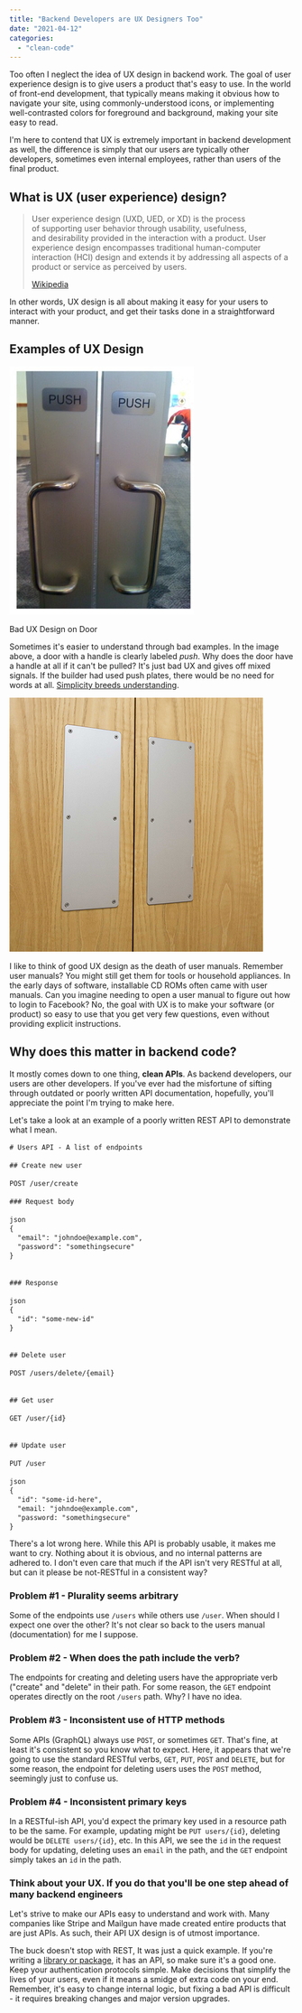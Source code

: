 ```yaml
---
title: "Backend Developers are UX Designers Too"
date: "2021-04-12"
categories: 
  - "clean-code"
---
```


Too often I neglect the idea of UX design in backend work. The goal of user experience design is to give users a product that's easy to use. In the world of front-end development, that typically means making it obvious how to navigate your site, using commonly-understood icons, or implementing well-contrasted colors for foreground and background, making your site easy to read.

I'm here to contend that UX is extremely important in backend development as well, the difference is simply that our users are typically other developers, sometimes even internal employees, rather than users of the final product.

## What is UX (user experience) design?

> User experience design (UXD, UED, or XD) is the process of supporting user behavior through usability, usefulness, and desirability provided in the interaction with a product. User experience design encompasses traditional human-computer interaction (HCI) design and extends it by addressing all aspects of a product or service as perceived by users.
> 
> [Wikipedia](https://en.wikipedia.org/wiki/User_experience_design)

In other words, UX design is all about making it easy for your users to interact with your product, and get their tasks done in a straightforward manner.

## Examples of UX Design

![door push handle ux](images/door-push-handle.jpeg)

Bad UX Design on Door

Sometimes it's easier to understand through bad examples. In the image above, a door with a handle is clearly labeled _push_. Why does the door have a handle at all if it can't be pulled? It's just bad UX and gives off mixed signals. If the builder had used push plates, there would be no need for words at all. [Simplicity breeds understanding](https://qvault.io/clean-code/optimize-for-simplicity-first/).

![](images/push-panel-on-door.jpg)

I like to think of good UX design as the death of user manuals. Remember user manuals? You might still get them for tools or household appliances. In the early days of software, installable CD ROMs often came with user manuals. Can you imagine needing to open a user manual to figure out how to login to Facebook? No, the goal with UX is to make your software (or product) so easy to use that you get very few questions, even without providing explicit instructions.

## Why does this matter in backend code?

It mostly comes down to one thing, **clean APIs**. As backend developers, our users are other developers. If you've ever had the misfortune of sifting through outdated or poorly written API documentation, hopefully, you'll appreciate the point I'm trying to make here.

Let's take a look at an example of a poorly written REST API to demonstrate what I mean.

```
# Users API - A list of endpoints

## Create new user

POST /user/create

### Request body

json
{
  "email": "johndoe@example.com",
  "password": "somethingsecure"
}


### Response

json
{
  "id": "some-new-id"
}


## Delete user

POST /users/delete/{email}


## Get user

GET /user/{id}


## Update user

PUT /user

json
{
  "id": "some-id-here",
  "email: "johndoe@example.com",
  "password: "somethingsecure"
}
```

There's a lot wrong here. While this API is probably usable, it makes me want to cry. Nothing about it is obvious, and no internal patterns are adhered to. I don't even care that much if the API isn't very RESTful at all, but can it please be not-RESTful in a consistent way?

### Problem #1 - Plurality seems arbitrary

Some of the endpoints use `/users` while others use `/user`. When should I expect one over the other? It's not clear so back to the users manual (documentation) for me I suppose.

### Problem #2 - When does the path include the verb?

The endpoints for creating and deleting users have the appropriate verb ("create" and "delete" in their path. For some reason, the `GET` endpoint operates directly on the root `/users` path. Why? I have no idea.

### Problem #3 - Inconsistent use of HTTP methods

Some APIs (GraphQL) always use `POST`, or sometimes `GET`. That's fine, at least it's consistent so you know what to expect. Here, it appears that we're going to use the standard RESTful verbs, `GET`, `PUT`, `POST` and `DELETE`, but for some reason, the endpoint for deleting users uses the `POST` method, seemingly just to confuse us.

### Problem #4 - Inconsistent primary keys

In a RESTful-ish API, you'd expect the primary key used in a resource path to be the same. For example, updating might be `PUT users/{id}`, deleting would be `DELETE users/{id}`, etc. In this API, we see the `id` in the request body for updating, deleting uses an `email` in the path, and the `GET` endpoint simply takes an `id` in the path.

### Think about your UX. If you do that you'll be one step ahead of many backend engineers

Let's strive to make our APIs easy to understand and work with. Many companies like Stripe and Mailgun have made created entire products that are just APIs. As such, their API UX design is of utmost importance.

The buck doesn't stop with REST, It was just a quick example. If you're writing a [library or package](https://qvault.io/golang/how-to-separate-library-packages-in-go/), it has an API, so make sure it's a good one. Keep your authentication protocols simple. Make decisions that simplify the lives of your users, even if it means a smidge of extra code on your end. Remember, it's easy to change internal logic, but fixing a bad API is difficult - it requires breaking changes and major version upgrades.
